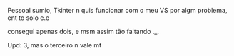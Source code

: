 Pessoal sumio, Tkinter n quis funcionar com o meu VS por algm problema, ent to solo e.e

consegui apenas dois, e msm assim tão faltando ._.

Upd: 3, mas o terceiro n vale mt
